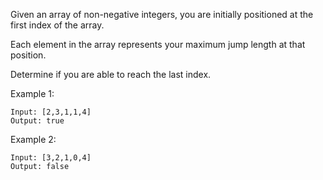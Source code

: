 Given an array of non-negative integers, you are initially positioned at the
first index of the array.

Each element in the array represents your maximum jump length at that position.

Determine if you are able to reach the last index.

Example 1:

```
Input: [2,3,1,1,4]
Output: true
```

Example 2:

```
Input: [3,2,1,0,4]
Output: false
```
